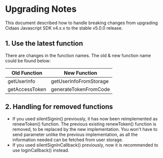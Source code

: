 # Upgrading Notes
This document described how to handle breaking changes from upgrading Cidaas Javascript SDK v4.x.x to the stable v5.0.0 release.

## 1. Use the latest function

There are changes in the function names. The old & new function name could be found below:

| Old Function                                      | New Function                                |
|---------------------------------------------------|---------------------------------------------|
| getUserInfo                                       | getUserInfoFromStorage                      |
| getAccessToken                                    | generateTokenFromCode                       |

## 2. Handling for removed functions

* If you used silentSignin() previously, it has now been reimplemented as renewToken() function. The previous existing renewToken() function is removed, to be replaced by the new implementation. You won't have to send parameter unlike the previous implementation, as all the information needed can be fetched from user storage.
* If you used silentSignInCallback() previously, now it is recommended to use loginCallback() instead.